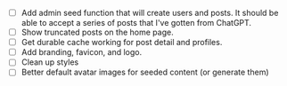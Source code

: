 - [ ] Add admin seed function that will create users and posts. It should be able to accept a series of posts that I've gotten from ChatGPT.
- [ ] Show truncated posts on the home page.
- [ ] Get durable cache working for post detail and profiles.
- [ ] Add branding, favicon, and logo.
- [ ] Clean up styles
- [ ] Better default avatar images for seeded content (or generate them)
